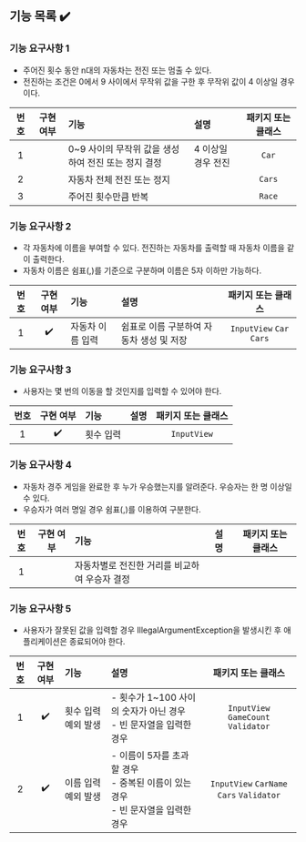 ## 기능 목록 ✔️

### 기능 요구사항 1

- 주어진 횟수 동안 n대의 자동차는 전진 또는 멈출 수 있다.
- 전진하는 조건은 0에서 9 사이에서 무작위 값을 구한 후 무작위 값이 4 이상일 경우이다.

| 번호 | 구현 여부 | 기능                              | 설명          | 패키지 또는 클래스 |
|:--:|:-----:|:--------------------------------|:------------|:----------:|
| 1  |       | 0~9 사이의 무작위 값을 생성하여 전진 또는 정지 결정 | 4 이상일 경우 전진 |   `Car`    |
| 2  |       | 자동차 전체 전진 또는 정지                 |             |   `Cars`   |
| 3  |       | 주어진 횟수만큼 반복                     |             |   `Race`   |

### 기능 요구사항 2

- 각 자동차에 이름을 부여할 수 있다. 전진하는 자동차를 출력할 때 자동차 이름을 같이 출력한다.
- 자동차 이름은 쉼표(,)를 기준으로 구분하며 이름은 5자 이하만 가능하다.

| 번호 | 구현 여부 | 기능        | 설명                      |        패키지 또는 클래스        |
|:--:|:-----:|:----------|:------------------------|:------------------------:|
| 1  |  ✔️   | 자동차 이름 입력 | 쉼표로 이름 구분하여 자동차 생성 및 저장 | `InputView` `Car` `Cars` |

### 기능 요구사항 3

- 사용자는 몇 번의 이동을 할 것인지를 입력할 수 있어야 한다.

| 번호 | 구현 여부 | 기능    | 설명 | 패키지 또는 클래스  |
|:--:|:-----:|:------|:---|:-----------:|
| 1  |  ✔️   | 횟수 입력 |    | `InputView` |

### 기능 요구사항 4

- 자동차 경주 게임을 완료한 후 누가 우승했는지를 알려준다. 우승자는 한 명 이상일 수 있다.
- 우승자가 여러 명일 경우 쉼표(,)를 이용하여 구분한다.

| 번호 | 구현 여부 | 기능                        | 설명 | 패키지 또는 클래스 |
|:--:|:-----:|:--------------------------|:---|:----------:|
| 1  |       | 자동차별로 전진한 거리를 비교하여 우승자 결정 |    |            |

### 기능 요구사항 5

- 사용자가 잘못된 값을 입력할 경우 IllegalArgumentException을 발생시킨 후 애플리케이션은 종료되어야 한다.

| 번호 | 구현 여부 | 기능          | 설명                                                       |                패키지 또는 클래스                |
|:--:|:-----:|:------------|:---------------------------------------------------------|:----------------------------------------:|
| 1  |  ✔️   | 횟수 입력 예외 발생 | - 횟수가 1~100 사이의 숫자가 아닌 경우<br/>- 빈 문자열을 입력한 경우            |   `InputView` `GameCount` `Validator`    |
| 2  |  ✔️   | 이름 입력 예외 발생 | - 이름이 5자를 초과할 경우<br/>- 중복된 이름이 있는 경우<br/>- 빈 문자열을 입력한 경우 | `InputView` `CarName` `Cars` `Validator` |